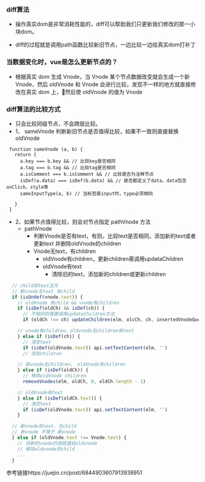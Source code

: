 ### diff算法
* 操作真实dom是非常消耗性能的，diff可以帮助我们只更新我们修改的那一小块dom。

* diff的过程就是调用path函数比较新旧节点，一边比较一边给真实dom打补丁
### 当数据变化时，vue是怎么更新节点的？
* 根据真实 dom 生成 Vnode，当 Vnode 某个节点数据改变就会生成一个新 Vnode，然后 oldVnode 和 Vnode 会进行比较，发现不一样的地方就直接修改在真实 dom 上，然后使 oldVnode 的值为 Vnode

### diff算法的比较方式
* 只会比较同级节点，不会跨层比较。
* 1、 sameVnode 判断新旧节点是否值得比较，如果不一致则直接替换oldVnode
```JS
 function sameVnode (a, b) {
   return {
     a.key === b.key && // 比较key是否相同
     a.tag === b.tag && // 比较tag是否相同
     a.isComment === b.isComment && // 比较是否为注释节点
     isDef(a.data) === isDef(b.data) && // 是否都定义了data，data包含onClick，style等
     sameInputType(a, b) // 当标签是input时，type必须相同

   }
 }
```

* 2、如果节点值得比较，则会对节点指定 pathVnode 方法
  * pathVnode
    * 判断Vnode是否有text，有则，比较text是否相同，添加新的text或者更新text 并删除oldVnode的children
    * Vnode无text，有children
      * oldVnode有children，更新children需调用updataChildren
      * oldVnode有text
        * 清除旧的text，添加新的children或更新children

```js
  // child和text互斥
  // 新vnode无text 有child
  if (isUndef(vnode.text)) {
    // oldVnode 有child && vnode有children
    if (isDef(oldCh) && isDef(ch)) {
      // 不相同则需要调用updateChildren方法
      if (oldCh !== ch) updateChildren(elm, olcCh, ch, insertedVnodeQueue)

    // vnode有children，oldvnode无children有text
    } else if (isDef(ch)) {
      // 清空text
      if (isDef(oldVnode.text)) api.setTextContent(elm, '')
      // 添加children

    // 新vnode无children， oldVnode有children
    } else if (isDef(oldCh)) {
      // 移除oldVnode children
      removeVnodes(elm, oldCh, 0, oldCh.length - 1)

    // oldVnode有text
    } else if (isDef(oldCh.text)) {
      // 清空text
      if (isDef(oldVnode.text)) api.setTextContent(elm, '')
    }

  // 新vnode有text，无child
  // 老vnode 不等于 新vnode
  } else if (oldVnode.text !== Vnode.text) {
    // 将新的vnode的值赋值给oldvnode
    // 移除oldvnode的child
    ...
  }
```

参考链接https://juejin.cn/post/6844903607913938951